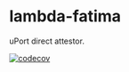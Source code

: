 # lambda-fatima
uPort direct attestor.

[![codecov](https://codecov.io/gh/uport-project/lambda-fatima/branch/master/graph/badge.svg)](https://codecov.io/gh/uport-project/lambda-fatima)
